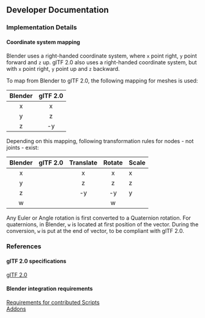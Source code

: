 Developer Documentation
-----------------------

### Implementation Details

#### Coordinate system mapping

Blender uses a right-handed coordinate system, where `x` point right, `y` point forward and `z` up. glTF 2.0 also uses a right-handed coordinate system, but with `x` point right, `y` point up and `z` backward.  

To map from Blender to glTF 2.0, the following mapping for meshes is used:

|Blender|glTF 2.0|
|:-----:|:------:|
|x      |x       |
|y      |z       |
|z      |-y      |

Depending on this mapping, following transformation rules for nodes - not joints - exist:

|Blender|glTF 2.0|Translate|Rotate|Scale|
|:-----:|--------|:-------:|:----:|:----|
|x      |        |x        |x     |x    |
|y      |        |z        |z     |z    |
|z      |        |-y       |-y    |y    |
|w      |        |         |w     |     |

Any Euler or Angle rotation is first converted to a Quaternion rotation. For quaternions, in Blender, `w` is located at first position of the vector. During the conversion, `w` is put at the end of vector, to be compliant with glTF 2.0.

### References

#### glTF 2.0 specifications
[glTF 2.0](https://github.com/KhronosGroup/glTF)

#### Blender integration requirements
[Requirements for contributed Scripts](https://wiki.blender.org/index.php/Dev:Py/Scripts/Guidelines/Addons)  
[Addons](https://wiki.blender.org/index.php/Dev:Doc/Process/Addons)  
